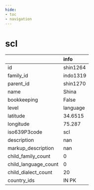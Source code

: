 ```yaml
---
hide:
- toc
- navigation
---
```

# scl
|                      | info     |
|:---------------------|:---------|
| id                   | shin1264 |
| family_id            | indo1319 |
| parent_id            | shin1270 |
| name                 | Shina    |
| bookkeeping          | False    |
| level                | language |
| latitude             | 34.6515  |
| longitude            | 75.287   |
| iso639P3code         | scl      |
| description          | nan      |
| markup_description   | nan      |
| child_family_count   | 0        |
| child_language_count | 0        |
| child_dialect_count  | 20       |
| country_ids          | IN PK    |